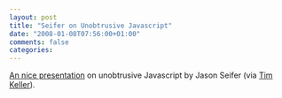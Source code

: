 ```yaml
---
layout: post
title: "Seifer on Unobtrusive Javascript"
date: "2008-01-08T07:56:00+01:00"
comments: false
categories: 
---
```


<p><a href="http://www.railsenvy.com/2008/1/3/unobtrusive-javascript">An nice presentation</a> on unobtrusive Javascript by Jason Seifer (via <a href="/blog/tk/2008/01/unobtrusive_javascript.html">Tim Keller</a>).</p>



